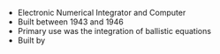 - Electronic Numerical Integrator and Computer
- Built between 1943 and 1946
- Primary use was the integration of ballistic equations
- Built by